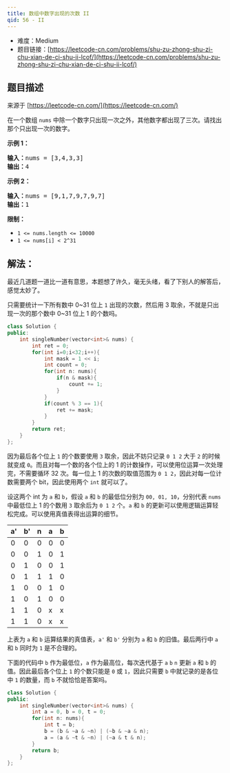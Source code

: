 ```yaml
---
title: 数组中数字出现的次数 II
qid: 56 - II
---
```



- 难度：Medium
- 题目链接：[https://leetcode-cn.com/problems/shu-zu-zhong-shu-zi-chu-xian-de-ci-shu-ii-lcof/](https://leetcode-cn.com/problems/shu-zu-zhong-shu-zi-chu-xian-de-ci-shu-ii-lcof/)


## 题目描述

来源于 [https://leetcode-cn.com/](https://leetcode-cn.com/)

<p>在一个数组 <code>nums</code> 中除一个数字只出现一次之外，其他数字都出现了三次。请找出那个只出现一次的数字。</p>



<p><strong>示例 1：</strong></p>

<pre><strong>输入：</strong>nums = [3,4,3,3]
<strong>输出：</strong>4
</pre>

<p><strong>示例 2：</strong></p>

<pre><strong>输入：</strong>nums = [9,1,7,9,7,9,7]
<strong>输出：</strong>1</pre>



<p><strong>限制：</strong></p>

<ul>
	<li><code>1 &lt;= nums.length &lt;= 10000</code></li>
	<li><code>1 &lt;= nums[i] &lt; 2^31</code></li>
</ul>




## 解法：

最近几道题一道比一道有意思，本题想了许久，毫无头绪，看了下别人的解答后，感觉太妙了。

只需要统计一下所有数中 0~31 位上 `1` 出现的次数，然后用 3 取余，不就是只出现一次的那个数中 0~31 位上 1 的个数吗。

```c++
class Solution {
public:
    int singleNumber(vector<int>& nums) {
        int ret = 0;
        for(int i=0;i<32;i++){
            int mask = 1 << i;
            int count = 0;
            for(int n: nums){
                if(n & mask){
                    count += 1;
                }
            }
            if(count % 3 == 1){
                ret += mask;
            }
        }
        return ret;
    }
};
```

因为最后各个位上 `1` 的个数要使用 `3` 取余，因此不妨只记录 `0 1 2` 大于 `2` 的时候就变成 `0`。而且对每一个数的各个位上的 1 的计数操作，可以使用位运算一次处理完，不需要循环 32 次。每一位上 1 的次数的取值范围为 `0 1 2`，因此对每一位计数需要两个 bit，因此使用两个 `int` 就可以了。

设这两个 int 为 `a` 和 `b`，假设 `a` 和 `b` 的最低位分别为 `00, 01, 10`，分别代表 `nums` 中最低位上 1 的个数用 `3` 取余后为 `0 1 2` 个。`a` 和 `b` 的更新可以使用逻辑运算轻松完成。可以使用真值表得出运算的细节。

| a' | b' | n  | a | b |
|:---|:---|:---|:--|:--|
| 0  |  0 | 0  | 0 | 0 |
| 0  |  0 | 1  | 0 | 1 |
| 0  |  1 | 0  | 0 | 1 |
| 0  |  1 | 1  | 1 | 0 |
| 1  |  0 | 0  | 1 | 0 |
| 1  |  0 | 1  | 0 | 0 |
| 1  |  1 | 0  | x | x | 
| 1  |  1 | 0  | x | x |

上表为 `a` 和 `b` 运算结果的真值表，`a'` 和 `b'` 分别为 `a` 和 `b` 的旧值。最后两行中 `a` 和 `b` 同时为 `1` 是不合理的。

下面的代码中 `b` 作为最低位，`a` 作为最高位，每次迭代基于 `a` `b` `n` 更新 `a` 和 `b` 的值。因此最后各个位上 `1` 的个数只能是 `0` 或 `1`，因此只需要 `b` 中就记录的是各位中 `1` 的数量，而 `b` 不就恰恰是答案吗。 

```c++
class Solution {
public:
    int singleNumber(vector<int>& nums) {
        int a = 0, b = 0, t = 0;
        for(int n: nums){
            int t = b;
            b = (b & ~a & ~n) | (~b & ~a & n);
            a = (a & ~t & ~n) | (~a & t & n);
        }
        return b;
    }
};
```